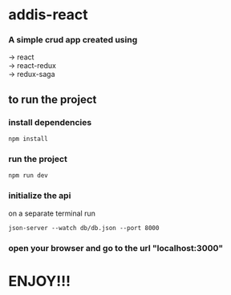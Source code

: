 # addis-react

### A simple crud app created using <br>
  -> react <br>
  -> react-redux <br>
  -> redux-saga <br>


## to run the project

### install dependencies
```npm install```

### run the project
```npm run dev```

### initialize the api
on a separate terminal run

```json-server --watch db/db.json --port 8000```

### open your browser and go to the url "localhost:3000"

# ENJOY!!!
